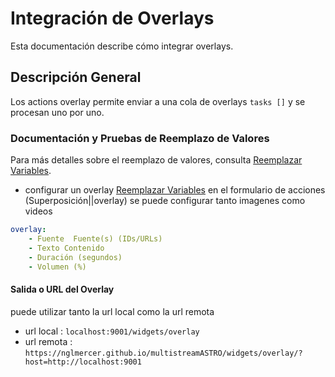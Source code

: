 # Integración de Overlays

Esta documentación describe cómo integrar overlays.

## Descripción General

Los actions overlay permite enviar a una cola de overlays `tasks []` y se procesan uno por uno.

### Documentación y Pruebas de Reemplazo de Valores

Para más detalles sobre el reemplazo de valores, consulta [Reemplazar Variables](/Setconfig).

- configurar un overlay
[Reemplazar Variables](/Actions)
en el formulario de acciones (Superposición||overlay) se puede configurar tanto imagenes como videos
```yaml
overlay:
    - Fuente  Fuente(s) (IDs/URLs) 
    - Texto Contenido 
    - Duración (segundos) 
    - Volumen (%) 
```
#### Salida o URL del Overlay
puede utilizar tanto la url local como la url remota
- url local : `localhost:9001/widgets/overlay`
- url remota : `https://nglmercer.github.io/multistreamASTRO/widgets/overlay/?host=http://localhost:9001`
